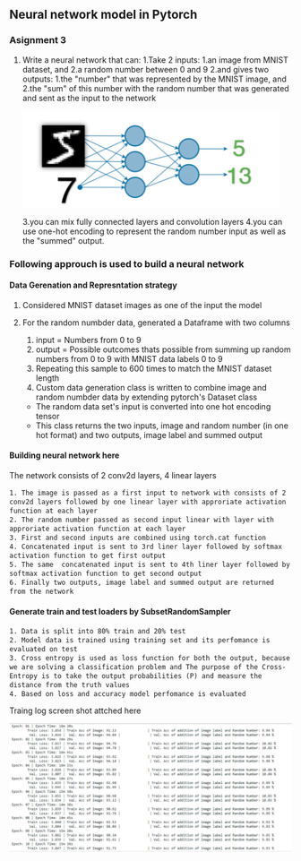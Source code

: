 ## Neural network model in Pytorch

### Asignment 3

1. Write a neural network that can:
	1.Take 2 inputs:
		1.an image from MNIST dataset, and
		2.a random number between 0 and 9
	2.and gives two outputs:
		1.the "number" that was represented by the MNIST image, and
		2.the "sum" of this number with the random number that was generated and sent as the input to the network
	
	![Image of neural network](./assign.PNG)
	    
	3.you can mix fully connected layers and convolution layers
	4.you can use one-hot encoding to represent the random number input as well as the "summed" output. 


### Following approuch is used to build a neural network  

#### Data Gerenation and Represntation strategy

1. Considered MNIST dataset images as one of the input the model

2. For the random numbder data, generated a Dataframe with two columns
	1. input = Numbers from 0 to 9
	2. output = Possible outcomes thats possible from summing up random numbers from 0 to 9 with MNIST data labels 0 to 9 
	3. Repeating this sample to 600 times to match the MNIST dataset length
	4. Custom data generation class is written to combine image and random numbder data by extending pytorch's Dataset class
	  * The random data set's input is converted into one hot encoding tensor
	  * This class returns the two inputs, image and random number (in one hot format) and two outputs, image label and summed output 

#### Building neural network here
The network consists of 2 conv2d layers, 4 linear layers 

	1. The image is passed as a first input to network with consists of 2 conv2d layers followed by one linear layer with approriate activation function at each layer
	2. The random number passed as second input linear with layer with approriate activation function at each layer
	3. First and second inputs are combined using torch.cat function 
	4. Concatenated input is sent to 3rd liner layer followed by softmax activation function to get first output
	5. The same  concatenated input is sent to 4th liner layer followed by softmax activation function to get second output
	6. Finally two outputs, image label and summed output are returned from the network

#### Generate train and test loaders by SubsetRandomSampler
	1. Data is split into 80% train and 20% test 
	2. Model data is trained using training set and its perfomance is evaluated on test 
	3. Cross entropy is used as loss function for both the output, because we are solving a classification problem and The purpose of the Cross-Entropy is to take the output probabilities (P) and measure the distance from the truth values
	4. Based on loss and accuracy model perfomance is evaluated 


Traing log screen shot attched here 

![Training logs](./training_logs.PNG)